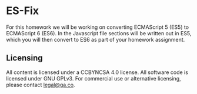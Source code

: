 # ES-Fix

For this homework we will be working on converting ECMAScript 5 (ES5) to ECMAScript 6 (ES6). In the Javascript file sections will be written out in ES5, which you will then convert to ES6 as part of your homework assignment.

## Licensing
All content is licensed under a CC­BY­NC­SA 4.0 license.
All software code is licensed under GNU GPLv3. For commercial use or alternative licensing, please contact legal@ga.co.

